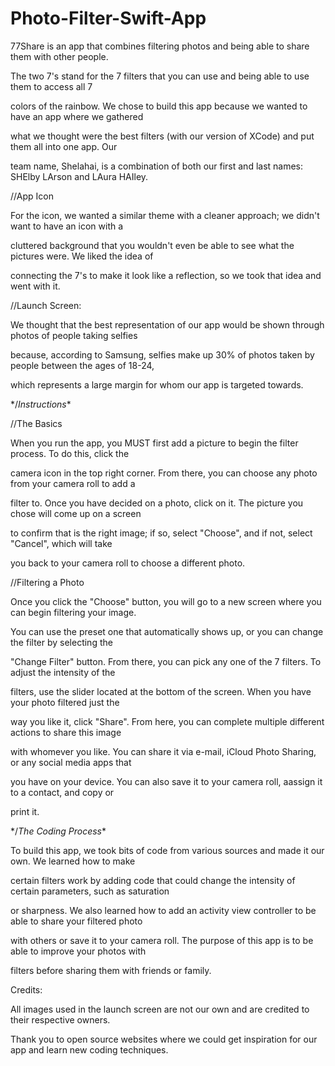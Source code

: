 # Photo-Filter-Swift-App

77Share is an app that combines filtering photos and being able to share them with other people.

The two 7's stand for the 7 filters that you can use and being able to use them to access all 7

colors of the rainbow. We chose to build this app because we wanted to have an app where we gathered

what we thought were the best filters (with our version of XCode) and put them all into one app. Our 

team name, Shelahai, is a combination of both our first and last names: SHElby LArson and LAura HAIley.


//App Icon

For the icon, we wanted a similar theme with a cleaner approach; we didn't want to have an icon with a 

cluttered background that you wouldn't even be able to see what the pictures were. We liked the idea of 

connecting the 7's to make it look like a reflection, so we took that idea and went with it. 



//Launch Screen:

We thought that the best representation of our app would be shown through photos of people taking selfies 

because, according to Samsung, selfies make up 30% of photos taken by people between the ages of 18-24, 

which represents a large margin for whom our app is targeted towards.



*/*Instructions*\*


//The Basics

When you run the app, you MUST first add a picture to begin the filter process. To do this, click the 

camera icon in the top right corner. From there, you can choose any photo from your camera roll to add a 

filter to. Once you have decided on a photo, click on it. The picture you chose will come up on a screen 

to confirm that is the right image; if so, select "Choose", and if not, select "Cancel", which will take 

you back to your camera roll to choose a different photo.


//Filtering a Photo

Once you click the "Choose" button, you will go to a new screen where you can begin filtering your image. 

You can use the preset one that automatically shows up, or you can change the filter by selecting the 

"Change Filter" button. From there, you can pick any one of the 7 filters. To adjust the intensity of the

filters, use the slider located at the bottom of the screen. When you have your photo filtered just the

way you like it, click "Share". From here, you can complete multiple different actions to share this image

with whomever you like. You can share it via e-mail, iCloud Photo Sharing, or any social media apps that 

you have on your device. You can also save it to your camera roll, aassign it to a contact, and copy or 

print it. 



*/*The Coding Process*\*

To build this app, we took bits of code from various sources and made it our own. We learned how to make

certain filters work by adding code that could change the intensity of certain parameters, such as saturation

or sharpness. We also learned how to add an activity view controller to be able to share your filtered photo

with others or save it to your camera roll. The purpose of this app is to be able to improve your photos with

filters before sharing them with friends or family. 




Credits:

All images used in the launch screen are not our own and are credited to their respective owners. 


Thank you to open source websites where we could get inspiration for our app and learn new coding techniques. 
